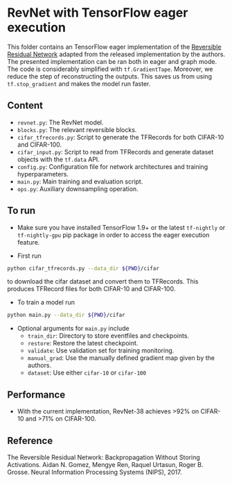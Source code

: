 # RevNet with TensorFlow eager execution

This folder contains an TensorFlow eager implementation of the [Reversible Residual Network](https://arxiv.org/pdf/1707.04585.pdf) adapted from the released implementation by the authors. The presented implementation can be ran both in eager and graph mode. The code is considerably simplified with `tf.GradientTape`. Moreover, we reduce the step of reconstructing the outputs. This saves us from using `tf.stop_gradient` and makes the model run faster.

##  Content

- `revnet.py`: The RevNet model.
- `blocks.py`: The relevant reversible blocks.
- `cifar_tfrecords.py`: Script to generate the TFRecords for both CIFAR-10 and CIFAR-100.
- `cifar_input.py`: Script to read from TFRecords and generate dataset objects with the `tf.data` API.
- `config.py`: Configuration file for network architectures and training hyperparameters.
- `main.py`: Main training and evaluation script.
- `ops.py`: Auxiliary downsampling operation.

## To run
- Make sure you have installed TensorFlow 1.9+ or the latest `tf-nightly`
or `tf-nightly-gpu` pip package in order to access the eager execution feature.

- First run

```bash
python cifar_tfrecords.py --data_dir ${PWD}/cifar
```
to download the cifar dataset and convert them
to TFRecords. This produces TFRecord files for both CIFAR-10 and CIFAR-100.

- To train a model run

```bash
python main.py --data_dir ${PWD}/cifar
```

- Optional arguments for `main.py` include
  - `train_dir`: Directory to store eventfiles and checkpoints.
  - `restore`: Restore the latest checkpoint.
  - `validate`: Use validation set for training monitoring.
  - `manual_grad`: Use the manually defined gradient map given by the authors.
  - `dataset`: Use either `cifar-10` or `cifar-100`

## Performance
- With the current implementation, RevNet-38 achieves >92% on CIFAR-10 and >71% on CIFAR-100.

## Reference
The Reversible Residual Network: Backpropagation Without Storing Activations.
Aidan N. Gomez, Mengye Ren, Raquel Urtasun, Roger B. Grosse. Neural Information Processing Systems (NIPS), 2017.
